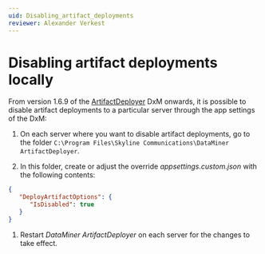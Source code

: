 ```yaml
---
uid: Disabling_artifact_deployments
reviewer: Alexander Verkest
---
```


# Disabling artifact deployments locally

From version 1.6.9 of the [ArtifactDeployer](xref:DataMinerExtensionModules#artifactdeployer) DxM onwards<!-- RN 39113 -->, it is possible to disable artifact deployments to a particular server through the app settings of the DxM:

1. On each server where you want to disable artifact deployments, go to the folder `C:\Program Files\Skyline Communications\DataMiner ArtifactDeployer`.

1. In this folder, create or adjust the override *appsettings.custom.json* with the following contents:

```json
{
   "DeployArtifactOptions": {
      "IsDisabled": true
   }
}
```

1. Restart *DataMiner ArtifactDeployer* on each server for the changes to take effect.
